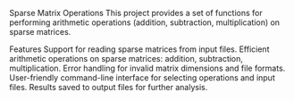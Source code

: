 Sparse Matrix Operations
This project provides a set of functions for performing arithmetic operations (addition, subtraction, multiplication) on sparse matrices.

Features
Support for reading sparse matrices from input files.
Efficient arithmetic operations on sparse matrices: addition, subtraction, multiplication.
Error handling for invalid matrix dimensions and file formats.
User-friendly command-line interface for selecting operations and input files.
Results saved to output files for further analysis.
